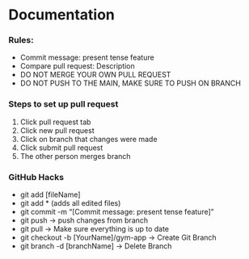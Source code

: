 # Documentation
### Rules:
- Commit message: present tense feature
- Compare pull request: Description
- DO NOT MERGE YOUR OWN PULL REQUEST
- DO NOT PUSH TO THE MAIN, MAKE SURE TO PUSH ON BRANCH

### Steps to set up pull request
1. Click pull request tab
2. Click new pull request
3. Click on branch that changes were made
4. Click submit pull request
5. The other person merges branch

### GitHub Hacks
- git add [fileName] 
- git add * (adds all edited files)
- git commit -m “[Commit message: present tense feature]”
- git push -> push changes from branch 
- git pull -> Make sure everything is up to date
- git checkout -b [YourName]/gym-app -> Create Git Branch
- git branch -d [branchName] -> Delete Branch
